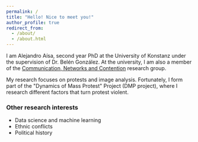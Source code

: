 ```yaml
---
permalink: /
title: "Hello! Nice to meet you!"
author_profile: true
redirect_from: 
  - /about/
  - /about.html
---
```


I am Alejandro Aísa, second year PhD at the University of Konstanz under the supervision of Dr. Belén González. At the university, I am also a member of the [Communication, Networks and Contention](https://www.polver.uni-konstanz.de/cnc/) research group. 

My research focuses on protests and image analysis. Fortunately, I form part of the "Dynamics of Mass Protest" Project (DMP project), where I research different factors that turn protest violent. 

### Other research interests 

- Data science and machine learning 
- Ethnic conflicts 
- Political history

